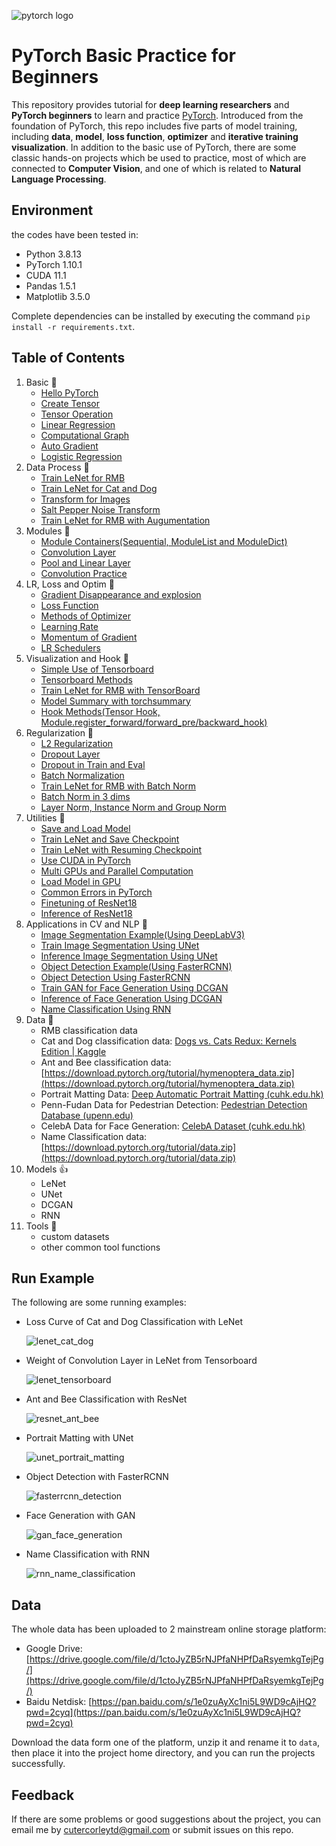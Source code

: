 ![pytorch logo](assets/pytorch-logo.png)

# PyTorch Basic Practice for Beginners

This repository provides tutorial for **deep learning researchers** and **PyTorch beginners** to learn and practice [PyTorch](https://github.com/pytorch/pytorch). Introduced from the foundation of PyTorch, this repo includes five parts of model training, including **data**, **model**, **loss function**, **optimizer** and **iterative training visualization**. In addition to the basic use of PyTorch, there are some classic hands-on projects which be used to practice, most of which are connected to **Computer Vision**, and one of which is related to **Natural Language Processing**.

## Environment

the codes have been tested in:

- Python 3.8.13
- PyTorch 1.10.1
- CUDA 11.1
- Pandas 1.5.1
- Matplotlib 3.5.0

Complete dependencies can be installed by executing the command `pip install -r requirements.txt`.

## Table of Contents

1. Basic 🚀️
   - [Hello PyTorch](codes/1_basic/hello_pytorch.py)
   - [Create Tensor](codes/1_basic/tensor_create.py)
   - [Tensor Operation](codes/1_basic/tensor_operation.py)
   - [Linear Regression](codes/1_basic/linear_regression.py)
   - [Computational Graph](codes/1_basic/computational_graph.py)
   - [Auto Gradient](codes/1_basic/auto_grad.py)
   - [Logistic Regression](codes/1_basic/logistic_regression.py)
2. Data Process 🍾
   - [Train LeNet for RMB](codes/2_data_process/train_lenet.py)
   - [Train LeNet for Cat and Dog](codes/2_data_process/train_dog_cat.py)
   - [Transform for Images](codes/2_data_process/image_transforms.py)
   - [Salt Pepper Noise Transform](codes/2_data_process/custom_transforms.py)
   - [Train LeNet for RMB with Augumentation](codes/2_data_process/train_lenet_augmentation.py)
3. Modules 🍷
   - [Module Containers(Sequential, ModuleList and ModuleDict)](codes/3_modules/module_containers.py)
   - [Convolution Layer](codes/3_modules/convolution_layers.py)
   - [Pool and Linear Layer](codes/3_modules/pool_linear_layers.py)
   - [Convolution Practice](codes/3_modules/conv_practice.py)
4. LR, Loss and Optim 🍭
   - [Gradient Disappearance and explosion](codes/4_lr_loss_optim/gradient_valish_explode.py)
   - [Loss Function](codes/4_lr_loss_optim/loss_function.py)
   - [Methods of Optimizer](codes/4_lr_loss_optim/optimizer_methods.py)
   - [Learning Rate](codes/4_lr_loss_optim/learning_rate.py)
   - [Momentum of Gradient](codes/4_lr_loss_optim/momentum.py)
   - [LR Schedulers](codes/4_lr_loss_optim/lr_decay_scheduler.py)
5. Visualization and Hook 🍦
   - [Simple Use of Tensorboard](codes/5_visualize_and_hook/tensorboard_use.py)
   - [Tensorboard Methods](codes/5_visualize_and_hook/tensorboard_methods.py)
   - [Train LeNet for RMB with TensorBoard](codes/5_visualize_and_hook/train_lenet_with_tensorboard.py)
   - [Model Summary with torchsummary](codes/5_visualize_and_hook/model_summary.py)
   - [Hook Methods(Tensor Hook, Module.register_forward/forward_pre/backward_hook)](codes/5_visualize_and_hook/hook_methods.py)
6. Regularization 👀️
   - [L2 Regularization](codes/6_regularization/l2_regularization.py)
   - [Dropout Layer](codes/6_regularization/dropout_regularization.py)
   - [Dropout in Train and Eval](codes/6_regularization/dropout_in_torch.py)
   - [Batch Normalization](codes/6_regularization/bn_and_weight_init.py)
   - [Train LeNet for RMB with Batch Norm](codes/6_regularization/train_lenet_with_bn.py)
   - [Batch Norm in 3 dims](codes/6_regularization/bn_in_123_dim.py)
   - [Layer Norm, Instance Norm and Group Norm](codes/6_regularization/norm_layers.py)
7. Utilities 🍹
   - [Save and Load Model](codes/7_utilities/model_save_load.py)
   - [Train LeNet and Save Checkpoint](codes/7_utilities/train_lenet_save_ckpt.py)
   - [Train LeNet with Resuming Checkpoint](codes/7_utilities/train_lenet_resume_ckpt.py)
   - [Use CUDA in PyTorch](codes/7_utilities/cuda_use.py)
   - [Multi GPUs and Parallel Computation](codes/7_utilities/multi_gpus.py)
   - [Load Model in GPU](codes/7_utilities/model_load_in_gpu.py)
   - [Common Errors in PyTorch](codes/7_utilities/common_errors.py)
   - [Finetuning of ResNet18](codes/7_utilities/finetune_resnet18.py)
   - [Inference of ResNet18](codes/7_utilities/inference_resnet18.py)
8. Applications in CV and NLP 🍖
   - [Image Segmentation Example(Using DeepLabV3)](codes/8_applications/simple_image_segment.py)
   - [Train Image Segmentation Using UNet](codes/8_applications/unet_portrait_matting.py)
   - [Inference Image Segmentation Using UNet](codes/8_applications/unet_portrait_inference.py)
   - [Object Detection Example(Using FasterRCNN)](codes/8_applications/simple_detection.py)
   - [Object Detection Using FasterRCNN](codes/8_applications/fasterrcnn_detection.py)
   - [Train GAN for Face Generation Using DCGAN](codes/8_applications/gan_train.py)
   - [Inference of Face Generation Using DCGAN](codes/8_applications/gan_inference.py)
   - [Name Classification Using RNN](codes/8_applications/rnn_name_classification.py)
9. Data 🍜
   - RMB classification data
   - Cat and Dog classification data: [Dogs vs. Cats Redux: Kernels Edition | Kaggle](https://www.kaggle.com/c/dogs-vs-cats-redux-kernels-edition/data)
   - Ant and Bee classification data: [https://download.pytorch.org/tutorial/hymenoptera_data.zip](https://download.pytorch.org/tutorial/hymenoptera_data.zip)
   - Portrait Matting Data: [Deep Automatic Portrait Matting (cuhk.edu.hk)](http://www.cse.cuhk.edu.hk/~leojia/projects/automatting/)
   - Penn-Fudan Data for Pedestrian Detection: [Pedestrian Detection Database (upenn.edu)](https://www.cis.upenn.edu/~jshi/ped_html/)
   - CelebA Data for Face Generation: [CelebA Dataset (cuhk.edu.hk)](http://mmlab.ie.cuhk.edu.hk/projects/CelebA.html)
   - Name Classification data: [https://download.pytorch.org/tutorial/data.zip](https://download.pytorch.org/tutorial/data.zip)
10. Models 👍
    - LeNet
    - UNet
    - DCGAN
    - RNN
11. Tools 🍬
    - custom datasets
    - other common tool functions

## Run Example

The following are some running examples:

- Loss Curve of Cat and Dog Classification with LeNet
  
  ![lenet_cat_dog](assets/lenet_cat_dog.png)

- Weight of Convolution Layer in LeNet from Tensorboard
  
  ![lenet_tensorboard](assets/lenet_tensorboard.png)

- Ant and Bee Classification with ResNet
  
  ![resnet_ant_bee](assets/resnet_ant_bee.png)

- Portrait Matting with UNet
  
  ![unet_portrait_matting](assets/unet_portrait_matting.png)

- Object Detection with FasterRCNN
  
  ![fasterrcnn_detection](assets/fasterrcnn_detection.png)

- Face Generation with GAN
  
  ![gan_face_generation](assets/gan_face_generation.gif)

- Name Classification with RNN
  
  ![rnn_name_classification](assets/rnn_name_classification.png)

## Data

The whole data has been uploaded to 2 mainstream online storage platform:

- Google Drive: [https://drive.google.com/file/d/1ctoJyZB5rNJPfaNHPfDaRsyemkgTejPg/](https://drive.google.com/file/d/1ctoJyZB5rNJPfaNHPfDaRsyemkgTejPg/)
- Baidu Netdisk: [https://pan.baidu.com/s/1e0zuAyXc1ni5L9WD9cAjHQ?pwd=2cyq](https://pan.baidu.com/s/1e0zuAyXc1ni5L9WD9cAjHQ?pwd=2cyq)

Download the data form one of the platform, unzip it and rename it to `data`, then place it into the project home directory, and you can run the projects successfully.

## Feedback

If there are some problems or good suggestions about the project, you can email me by [cutercorleytd@gmail.com](mailto:cutercorleytd@gmail.com) or submit issues on this repo.
